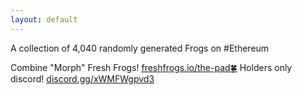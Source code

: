 ```yaml
---
layout: default
---
```

<title>freshfrogs.io</title>
A collection of 4,040 randomly generated Frogs on #Ethereum

Combine "Morph" Fresh Frogs! <ins>[freshfrogs.io/the-pad🍀](https://freshfrogs.io/the-pad)</ins>
Holders only discord! <ins>[discord.gg/xWMFWgpvd3](https://discord.gg/xWMFWgpvd3)</ins>